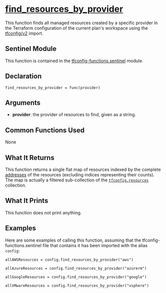 # [find_resources_by_provider](./tfconfig-functions.sentinel#L43)
This function finds all managed resources created by a specific provider in the Terraform configuration of the current plan's workspace using the [tfconfig/v2](https://www.terraform.io/docs/cloud/sentinel/import/tfconfig-v2.html) import.

## Sentinel Module
This function is contained in the [tfconfig-functions.sentinel](../../tfconfig-functions.sentinel) module.

## Declaration
`find_resources_by_provider = func(provider)`

## Arguments
* **provider**: the provider of resources to find, given as a string.

## Common Functions Used
None

## What It Returns
This function returns a single flat map of resources indexed by the complete [addresses](https://www.terraform.io/docs/internals/resource-addressing.html) of the resources (excluding indices representing their counts). The map is actually a filtered sub-collection of the [`tfconfig.resources`](https://www.terraform.io/docs/cloud/sentinel/import/tfconfig-v2.html#the-resources-collection) collection.

## What It Prints
This function does not print anything.

## Examples
Here are some examples of calling this function, assuming that the tfconfig-functions.sentinel file that contains it has been imported with the alias `config`:
```
allAWSResources = config.find_resources_by_provider("aws")

allAzureResources = config.find_resources_by_provider("azurerm")

allGoogleResources = config.find_resources_by_provider("google")

allVMwareResources = config.find_resources_by_provider("vsphere")
```
